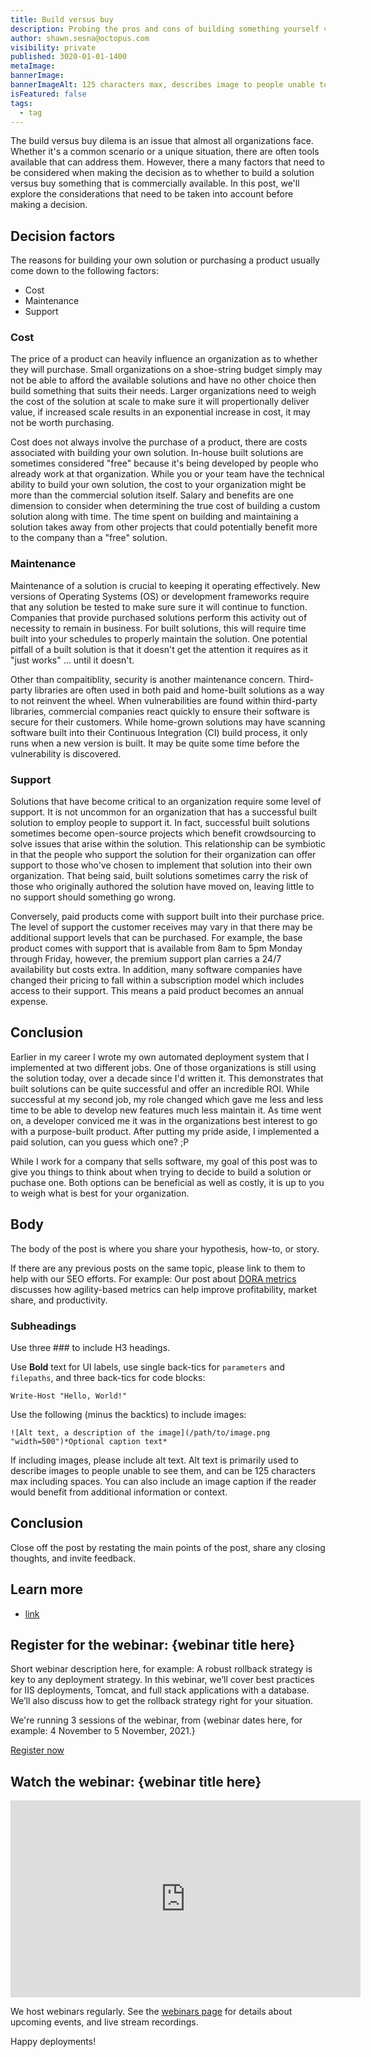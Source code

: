 ```yaml
---
title: Build versus buy
description: Probing the pros and cons of building something yourself versus buying a product
author: shawn.sesna@octopus.com
visibility: private
published: 3020-01-01-1400
metaImage: 
bannerImage: 
bannerImageAlt: 125 characters max, describes image to people unable to see it.
isFeatured: false
tags: 
  - tag
---
```


The build versus buy dilema is an issue that almost all organizations face.  Whether it's a common scenario or a unique situation, there are often tools available that can address them.  However, there a many factors that need to be considered when making the decision as to whether to build a solution versus buy something that is commercially available.  In this post, we'll explore the considerations that need to be taken into account before making a decision.

## Decision factors
The reasons for building your own solution or purchasing a product usually come down to the following factors: 
- Cost 
- Maintenance
- Support

### Cost
The price of a product can heavily influence an organization as to whether they will purchase.  Small organizations on a shoe-string budget simply may not be able to afford the available solutions and have no other choice then build something that suits their needs.  Larger organizations need to weigh the cost of the solution at scale to make sure it will propertionally deliver value, if increased scale results in an exponential increase in cost, it may not be worth purchasing.

Cost does not always involve the purchase of a product, there are costs associated with building your own solution.  In-house built solutions are sometimes considered "free" because it's being developed by people who already work at that organization.  While you or your team have the technical ability to build your own solution, the cost to your organization might be more than the commercial solution itself.  Salary and benefits are one dimension to consider when determining the true cost of building a custom solution along with time.  The time spent on building and maintaining a solution takes away from other projects that could potentially benefit more to the company than a "free" solution.

### Maintenance
Maintenance of a solution is crucial to keeping it operating effectively.  New versions of Operating Systems (OS) or development frameworks require that any solution be tested to make sure sure it will continue to function.  Companies that provide purchased solutions perform this activity out of necessity to remain in business.  For built solutions, this will require time built into your schedules to properly maintain the solution.  One potential pitfall of a built solution is that it doesn't get the attention it requires as it "just works" ... until it doesn't.

Other than compaitiblity, security is another maintenance concern.  Third-party libraries are often used in both paid and home-built solutions as a way to not reinvent the wheel.  When vulnerabilities are found within third-party libraries, commercial companies react quickly to ensure their software is secure for their customers.  While home-grown solutions may have scanning software built into their Continuous Integration (CI) build process, it only runs when a new version is built.  It may be quite some time before the vulnerability is discovered.

### Support
Solutions that have become critical to an organization require some level of support.  It is not uncommon for an organization that has a successful built solution to employ people to support it.  In fact, successful built solutions sometimes become open-source projects which benefit crowdsourcing to solve issues that arise within the solution.  This relationship can be symbiotic in that the people who support the solution for their organization can offer support to those who've chosen to implement that solution into their own organization.  That being said, built solutions sometimes carry the risk of those who originally authored the solution have moved on, leaving little to no support should something go wrong.

Conversely, paid products come with support built into their purchase price.  The level of support the customer receives may vary in that there may be additional support levels that can be purchased.  For example, the base product comes with support that is available from 8am to 5pm Monday through Friday, however, the premium support plan carries a 24/7 availability but costs extra.  In addition, many software companies have changed their pricing to fall within a subscription model which includes access to their support.  This means a paid product becomes an annual expense.

## Conclusion
Earlier in my career I wrote my own automated deployment system that I implemented at two different jobs.  One of those organizations is still using the solution today, over a decade since I'd written it.  This demonstrates that built solutions can be quite successful and offer an incredible ROI.  While successful at my second job, my role changed which gave me less and less time to be able to develop new features much less maintain it.  As time went on, a developer conviced me it was in the organizations best interest to go with a purpose-built product.  After putting my pride aside, I implemented a paid solution, can you guess which one? ;P

While I work for a company that sells software, my goal of this post was to give you things to think about when trying to decide to build a solution or puchase one.  Both options can be beneficial as well as costly, it is up to you to weigh what is best for your organization.


## Body

The body of the post is where you share your hypothesis, how-to, or story.

If there are any previous posts on the same topic, please link to them to help with our SEO efforts. For example:
Our post about [DORA metrics](https://octopus.com/blog/dora-metrics-devops-business-outcomes) discusses how agility-based metrics can help improve profitability, market share, and productivity. 

### Subheadings

Use three ### to include H3 headings.

Use **Bold** text for UI labels, use single back-tics for `parameters` and `filepaths`, and three back-tics for code blocks:

```
Write-Host "Hello, World!"
```

Use the following (minus the backtics) to include images:

```
![Alt text, a description of the image](/path/to/image.png "width=500")*Optional caption text*
```
If including images, please include alt text. Alt text is primarily used to describe images to people unable to see them, and can be 125 characters max including spaces. You can also include an image caption if the reader would benefit from additional information or context.

## Conclusion

Close off the post by restating the main points of the post, share any closing thoughts, and invite feedback.

## Learn more

- [link](https://www.example.com/resource)

## Register for the webinar: {webinar title here}

Short webinar description here, for example: A robust rollback strategy is key to any deployment strategy. In this webinar, we’ll cover best practices for IIS deployments, Tomcat, and full stack applications with a database. We’ll also discuss how to get the rollback strategy right for your situation. 

We're running 3 sessions of the webinar, from {webinar dates here, for example: 4 November to 5 November, 2021.}

<span><a class="btn btn-success" href="/events/rollback-strategies-with-octopus-deploy">Register now</a></span>

## Watch the webinar: {webinar title here}

<iframe width="560" height="315" src="https://www.youtube.com/embed/F_V7r80aDbo" title="YouTube video player" frameborder="0" allow="accelerometer; autoplay; clipboard-write; encrypted-media; gyroscope; picture-in-picture" allowfullscreen></iframe>

We host webinars regularly. See the [webinars page](https://octopus.com/events) for details about upcoming events, and live stream recordings.

Happy deployments!
